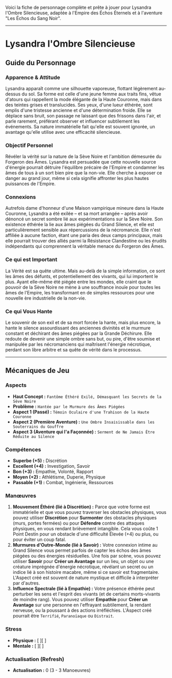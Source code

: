 Voici la fiche de personnage complète et prête à jouer pour Lysandra l'Ombre Silencieuse, adaptée à l'Empire des Échos Éternels et à l'aventure "Les Échos du Sang Noir".

---

# Lysandra l'Ombre Silencieuse

## Guide du Personnage

### Apparence & Attitude

Lysandra apparaît comme une silhouette vaporeuse, flottant légèrement au-dessus du sol. Sa forme est celle d'une jeune femme aux traits fins, vêtue d'atours qui rappellent la mode élégante de la Haute Couronne, mais dans des teintes grises et translucides. Ses yeux, d'une lueur éthérée, sont emplis d'une tristesse ancienne et d'une détermination froide. Elle se déplace sans bruit, son passage ne laissant que des frissons dans l'air, et parle rarement, préférant observer et influencer subtilement les événements. Sa nature immatérielle fait qu'elle est souvent ignorée, un avantage qu'elle utilise avec une efficacité silencieuse.

### Objectif Personnel

Révéler la vérité sur la nature de la Sève Noire et l'ambition démesurée du Forgeron des Âmes. Lysandra est persuadée que cette nouvelle source d'énergie pourrait détruire l'équilibre précaire de l'Empire et condamner les âmes de tous à un sort bien pire que la non-vie. Elle cherche à exposer ce danger au grand jour, même si cela signifie affronter les plus hautes puissances de l'Empire.

### Connexions

Autrefois dame d'honneur d'une Maison vampirique mineure dans la Haute Couronne, Lysandra a été exilée – et sa mort arrangée – après avoir dénoncé un secret sombre lié aux expérimentations sur la Sève Noire. Son existence éthérée la lie aux âmes piégées du Grand Silence, et elle est particulièrement sensible aux répercussions de la nécromancie. Elle n'est affiliée à aucune faction, étant une paria des deux camps principaux, mais elle pourrait trouver des alliés parmi la Résistance Clandestine ou les érudits indépendants qui comprennent la véritable menace du Forgeron des Âmes.

### Ce qui est Important

La Vérité est sa quête ultime. Mais au-delà de la simple information, ce sont les âmes des défunts, et potentiellement des vivants, qui lui importent le plus. Ayant elle-même été piégée entre les mondes, elle craint que le pouvoir de la Sève Noire ne mène à une souffrance inouïe pour toutes les âmes de l'Empire, les transformant en de simples ressources pour une nouvelle ère industrielle de la non-vie.

### Ce qui Vous Hante

Le souvenir de son exil et de sa mort forcée la hante, mais plus encore, la hante le silence assourdissant des anciennes divinités et le murmure constant et déchirant des âmes piégées par la Grande Déchirure. Elle redoute de devenir une simple ombre sans but, ou pire, d'être soumise et manipulée par les nécromanciens qui maîtrisent l'énergie nécrotique, perdant son libre arbitre et sa quête de vérité dans le processus.

---

## Mécaniques de Jeu

### Aspects

*   **Haut Concept :** `Fantôme Éthéré Exilé, Démasquant les Secrets de la Sève Noire`
*   **Problème :** `Hantée par le Murmure des Âmes Piégées`
*   **Aspect 1 (Passé) :** `Témoin Oculaire d'une Trahison de la Haute Couronne`
*   **Aspect 2 (Première Aventure) :** `Une Ombre Insaisissable dans les Souterrains du Gouffre`
*   **Aspect 3 (Aventure qui l'a Façonnée) :** `Serment de Ne Jamais Être Réduite au Silence`

### Compétences

*   **Superbe (+5) :** Discrétion
*   **Excellent (+4) :** Investigation, Savoir
*   **Bon (+3) :** Empathie, Volonté, Rapport
*   **Moyen (+2) :** Athlétisme, Duperie, Physique
*   **Passable (+1) :** Combat, Ingénierie, Ressources

### Manœuvres

1.  **Mouvement Éthéré (lié à Discrétion) :** Parce que votre forme est immatérielle et que vous pouvez traverser les obstacles physiques, vous pouvez utiliser **Discrétion** pour **Surmonter** des obstacles physiques (murs, portes fermées) ou pour **Défendre** contre des attaques physiques, en vous rendant brièvement intangible. Cela vous coûte 1 Point Destin pour un obstacle d'une difficulté Élevée (+4) ou plus, ou pour éviter un coup fatal.
2.  **Murmures d'Outre-Monde (lié à Savoir) :** Votre connexion intime au Grand Silence vous permet parfois de capter les échos des âmes piégées ou des énergies résiduelles. Une fois par scène, vous pouvez utiliser **Savoir** pour **Créer un Avantage** sur un lieu, un objet ou une créature imprégnée d'énergie nécrotique, révélant un secret ou un indice lié à son histoire macabre, même si ce savoir est fragmentaire. L'Aspect créé est souvent de nature mystique et difficile à interpréter par d'autres.
3.  **Influence Spectrale (lié à Empathie) :** Votre présence éthérée peut perturber les sens et l'esprit des vivants (et de certains morts-vivants de moindre rang). Vous pouvez utiliser **Empathie** pour **Créer un Avantage** sur une personne en l'effrayant subtilement, la rendant nerveuse, ou la poussant à des actions irréfléchies. L'Aspect créé pourrait être `Terrifié`, `Paranoïaque` ou `Distrait`.

### Stress

*   **Physique :** [ ][ ]
*   **Mentale :** [ ][ ]

### Actualisation (Refresh)

*   **Actualisation :** 0 (3 - 3 Manoeuvres)